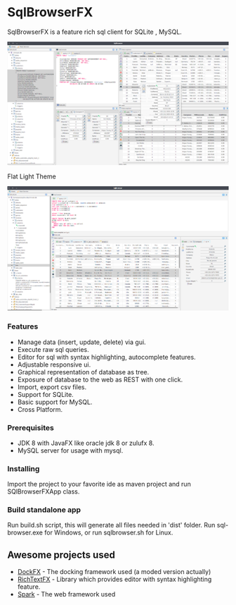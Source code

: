 # SqlBrowserFX

SqlBrowserFX is a feature rich sql client for SQLite , MySQL.

![](images/sqlbrowserfx.png)

Flat Light Theme

![](images/sqlbrowserfx2.png)

### Features

* Manage data (insert, update, delete) via gui.
* Execute raw sql queries.
* Editor for sql with syntax highlighting, autocomplete features.
* Adjustable responsive ui.
* Graphical representation of database as tree.
* Exposure of database to the web as REST with one click.
* Import, export csv files.
* Support for SQLite.
* Basic support for MySQL.
* Cross Platform.


### Prerequisites

* JDK 8 with JavaFX like oracle jdk 8 or zulufx 8.
* MySQL server for usage with mysql.

### Installing

Import the project to your favorite ide as maven project and run SQlBrowserFXApp class.


### Build standalone app

Run build.sh script, this will generate all files needed in 'dist' folder.
Run sql-browser.exe for Windows, or run sqlbrowser.sh for Linux.


## Awesome projects used

* [DockFX](https://github.com/RobertBColton/DockFX) - The docking framework used (a moded version actually)
* [RichTextFΧ](https://github.com/FXMisc/RichTextFX) - Library which provides editor with syntax highlighting feature.
* [Spark](https://github.com/perwendel/spark)  - The web framework used




